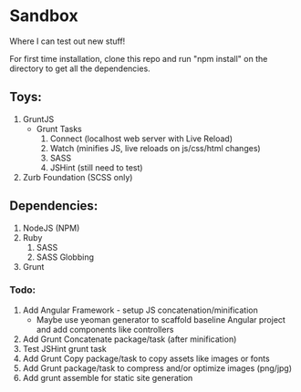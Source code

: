 Sandbox
=======

Where I can test out new stuff!

For first time installation, clone this repo and run "npm install" on the directory to get all the dependencies.

## Toys:
1. GruntJS
	* Grunt Tasks
		1. Connect (localhost web server with Live Reload)
		2. Watch (minifies JS, live reloads on js/css/html changes)
		3. SASS
		4. JSHint (still need to test)
2. Zurb Foundation (SCSS only)

## Dependencies:
1. NodeJS (NPM)
2. Ruby
	1. SASS
	2. SASS Globbing
3. Grunt

### Todo:
1. Add Angular Framework - setup JS concatenation/minification
	* Maybe use yeoman generator to scaffold baseline Angular project and add components like controllers
2. Add Grunt Concatenate package/task (after minification)
3. Test JSHint grunt task
4. Add Grunt Copy package/task to copy assets like images or fonts
5. Add Grunt package/task to compress and/or optimize images (png/jpg)
6. Add grunt assemble for static site generation